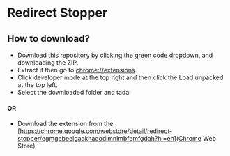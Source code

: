 # Redirect Stopper

## How to download?

- Download this repository by clicking the green code dropdown, and downloading the ZIP.
- Extract it then go to [chrome://extensions](chrome://extensions).
- Click developer mode at the top right and then click the Load unpacked at the top left.
- Select the downloaded folder and tada.

#### OR

- Download the extension from the [https://chrome.google.com/webstore/detail/redirect-stopper/egmgebeelgaakhaoodlmnimbfemfgdah?hl=en](Chrome Web Store)
